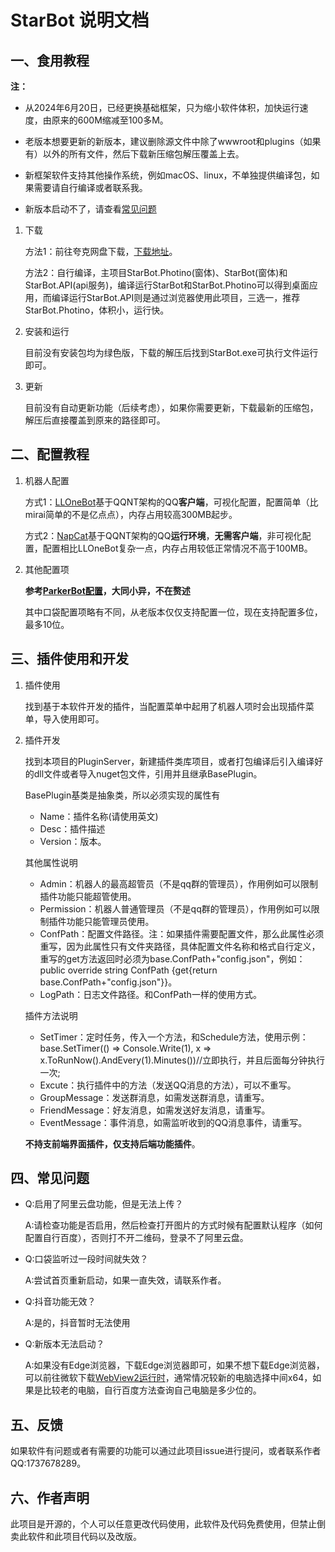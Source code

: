 # StarBot 说明文档

## 一、食用教程


**注：**

- 从2024年6月20日，已经更换基础框架，只为缩小软件体积，加快运行速度，由原来的600M缩减至100多M。

- 老版本想要更新的新版本，建议删除源文件中除了wwwroot和plugins（如果有）以外的所有文件，然后下载新压缩包解压覆盖上去。

- 新框架软件支持其他操作系统，例如macOS、linux，不单独提供编译包，如果需要请自行编译或者联系我。

- 新版本启动不了，请查看[常见问题](#四常见问题)


1. 下载

   方法1：前往夸克网盘下载，[下载地址](https://pan.quark.cn/s/dd90d150e6d7)。
   
   方法2：自行编译，主项目StarBot.Photino(窗体)、StarBot(窗体)和StarBot.API(api服务)，编译运行StarBot和StarBot.Photino可以得到桌面应用，而编译运行StarBot.API则是通过浏览器使用此项目，三选一，推荐StarBot.Photino，体积小，运行快。
1. 安装和运行

   目前没有安装包均为绿色版，下载的解压后找到StarBot.exe可执行文件运行即可。

2. 更新

   目前没有自动更新功能（后续考虑），如果你需要更新，下载最新的压缩包，解压后直接覆盖到原来的路径即可。
## 二、配置教程
1. 机器人配置

   方式1：[LLOneBot](https://llonebot.github.io/zh-CN)基于QQNT架构的QQ**客户端**，可视化配置，配置简单（比mirai简单的不是亿点点），内存占用较高300MB起步。
   
   方式2：[NapCat](https://napneko.github.io/zh-CN)基于QQNT架构的QQ**运行环境**，**无需客户端**，非可视化配置，配置相比LLOneBot复杂一点，内存占用较低正常情况不高于100MB。
   
2. 其他配置项

   **参考[ParkerBot配置](https://gitee.com/jaffoo/ParkerBot#%E9%85%8D%E7%BD%AE%E6%95%99%E7%A8%8B)，大同小异，不在赘述**

   其中口袋配置项略有不同，从老版本仅仅支持配置一位，现在支持配置多位，最多10位。

## 三、插件使用和开发

   1. 插件使用

      找到基于本软件开发的插件，当配置菜单中起用了机器人项时会出现插件菜单，导入使用即可。

      
   3. 插件开发

      找到本项目的PluginServer，新建插件类库项目，或者打包编译后引入编译好的dll文件或者导入nuget包文件，引用并且继承BasePlugin。

      BasePlugin基类是抽象类，所以必须实现的属性有
       - Name：插件名称(请使用英文)
       - Desc：插件描述
       - Version：版本。

      其他属性说明
       - Admin：机器人的最高超管员（不是qq群的管理员），作用例如可以限制插件功能只能超管使用。
       - Permission：机器人普通管理员（不是qq群的管理员），作用例如可以限制插件功能只能管理员使用。
       - ConfPath：配置文件路径。注：如果插件需要配置文件，那么此属性必须重写，因为此属性只有文件夹路径，具体配置文件名称和格式自行定义，重写的get方法返回时必须为base.ConfPath+"config.json"，例如：public override string ConfPath {get{return base.ConfPath+"config.json"}}。
       - LogPath：日志文件路径。和ConfPath一样的使用方式。

      插件方法说明
       - SetTimer：定时任务，传入一个方法，和Schedule方法，使用示例：base.SetTimer(() => Console.Write(1), x => x.ToRunNow().AndEvery(1).Minutes())//立即执行，并且后面每分钟执行一次;
       - Excute：执行插件中的方法（发送QQ消息的方法），可以不重写。
       - GroupMessage：发送群消息，如需发送群消息，请重写。
       - FriendMessage：好友消息，如需发送好友消息，请重写。
       - EventMessage：事件消息，如需监听收到的QQ消息事件，请重写。

      **不持支前端界面插件，仅支持后端功能插件**。

## 四、常见问题

- Q:启用了阿里云盘功能，但是无法上传？
      
  A:请检查功能是否启用，然后检查打开图片的方式时候有配置默认程序（如何配置自行百度），否则打不开二维码，登录不了阿里云盘。
  
- Q:口袋监听过一段时间就失效？
      
  A:尝试首页重新启动，如果一直失效，请联系作者。
  
- Q:抖音功能无效？

  A:是的，抖音暂时无法使用

- Q:新版本无法启动？
  
  A:如果没有Edge浏览器，下载Edge浏览器即可，如果不想下载Edge浏览器，可以前往微软下载[WebView2运行时](https://developer.microsoft.com/zh-cn/microsoft-edge/webview2/?form=MA13LH#download)，通常情况较新的电脑选择中间x64，如果是比较老的电脑，自行百度方法查询自己电脑是多少位的。

## 五、反馈

   如果软件有问题或者有需要的功能可以通过此项目issue进行提问，或者联系作者QQ:1737678289。
## 六、作者声明

   此项目是开源的，个人可以任意更改代码使用，此软件及代码免费使用，但禁止倒卖此软件和此项目代码以及改版。
